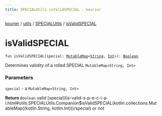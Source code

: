 ```yaml
---
title: SPECIALUtils.isValidSPECIAL - kourier
---
```


[kourier](../../index.html) / [utils](../index.html) / [SPECIALUtils](index.html) / [isValidSPECIAL](.)

# isValidSPECIAL

`fun isValidSPECIAL(special: `[`MutableMap`](https://kotlinlang.org/api/latest/jvm/stdlib/kotlin.collections/-mutable-map/index.html)`<`[`String`](https://kotlinlang.org/api/latest/jvm/stdlib/kotlin/-string/index.html)`, `[`Int`](https://kotlinlang.org/api/latest/jvm/stdlib/kotlin/-int/index.html)`>): `[`Boolean`](https://kotlinlang.org/api/latest/jvm/stdlib/kotlin/-boolean/index.html)

Determines validity of a rolled SPECIAL `MutableMap<String, Int>`

### Parameters

`special` - a `MutableMap<String, Int>`

**Return**
`Boolean` valid [special](is-valid-s-p-e-c-i-a-l.html#utils.SPECIALUtils.Companion$isValidSPECIAL(kotlin.collections.MutableMap((kotlin.String, kotlin.Int)))/special) or not

